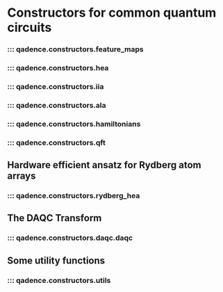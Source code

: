 # Constructors for common quantum circuits

### ::: qadence.constructors.feature_maps

### ::: qadence.constructors.hea

### ::: qadence.constructors.iia

### ::: qadence.constructors.ala

### ::: qadence.constructors.hamiltonians

### ::: qadence.constructors.qft

## Hardware efficient ansatz for Rydberg atom arrays

### ::: qadence.constructors.rydberg_hea

## The DAQC Transform

### ::: qadence.constructors.daqc.daqc

## Some utility functions

### ::: qadence.constructors.utils
